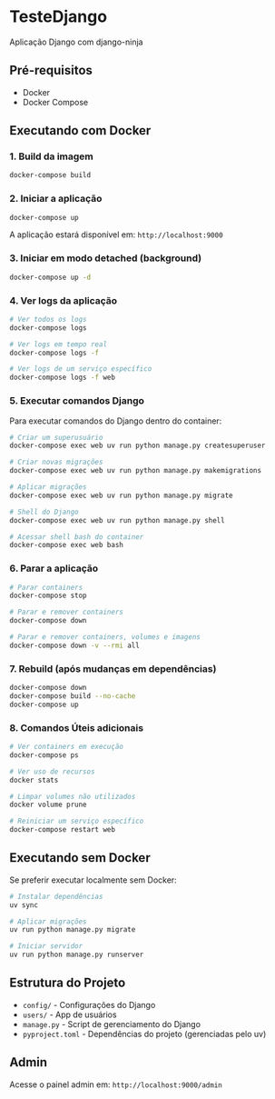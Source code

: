 # TesteDjango

Aplicação Django com django-ninja

## Pré-requisitos

- Docker
- Docker Compose

## Executando com Docker

### 1. Build da imagem

```bash
docker-compose build
```

### 2. Iniciar a aplicação

```bash
docker-compose up
```

A aplicação estará disponível em: `http://localhost:9000`

### 3. Iniciar em modo detached (background)

```bash
docker-compose up -d
```

### 4. Ver logs da aplicação

```bash
# Ver todos os logs
docker-compose logs

# Ver logs em tempo real
docker-compose logs -f

# Ver logs de um serviço específico
docker-compose logs -f web
```

### 5. Executar comandos Django

Para executar comandos do Django dentro do container:

```bash
# Criar um superusuário
docker-compose exec web uv run python manage.py createsuperuser

# Criar novas migrações
docker-compose exec web uv run python manage.py makemigrations

# Aplicar migrações
docker-compose exec web uv run python manage.py migrate

# Shell do Django
docker-compose exec web uv run python manage.py shell

# Acessar shell bash do container
docker-compose exec web bash
```

### 6. Parar a aplicação

```bash
# Parar containers
docker-compose stop

# Parar e remover containers
docker-compose down

# Parar e remover containers, volumes e imagens
docker-compose down -v --rmi all
```

### 7. Rebuild (após mudanças em dependências)

```bash
docker-compose down
docker-compose build --no-cache
docker-compose up
```

### 8. Comandos Úteis adicionais

```bash
# Ver containers em execução
docker-compose ps

# Ver uso de recursos
docker stats

# Limpar volumes não utilizados
docker volume prune

# Reiniciar um serviço específico
docker-compose restart web
```

## Executando sem Docker

Se preferir executar localmente sem Docker:

```bash
# Instalar dependências
uv sync

# Aplicar migrações
uv run python manage.py migrate

# Iniciar servidor
uv run python manage.py runserver
```

## Estrutura do Projeto

- `config/` - Configurações do Django
- `users/` - App de usuários
- `manage.py` - Script de gerenciamento do Django
- `pyproject.toml` - Dependências do projeto (gerenciadas pelo uv)

## Admin

Acesse o painel admin em: `http://localhost:9000/admin`
